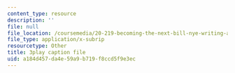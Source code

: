 ```yaml
---
content_type: resource
description: ''
file: null
file_location: /coursemedia/20-219-becoming-the-next-bill-nye-writing-and-hosting-the-educational-show-january-iap-2015/a184d457da4e59a9b719f8ccd5f9e3ec_XDBr39cwmbg.vtt
file_type: application/x-subrip
resourcetype: Other
title: 3play caption file
uid: a184d457-da4e-59a9-b719-f8ccd5f9e3ec
---
```

